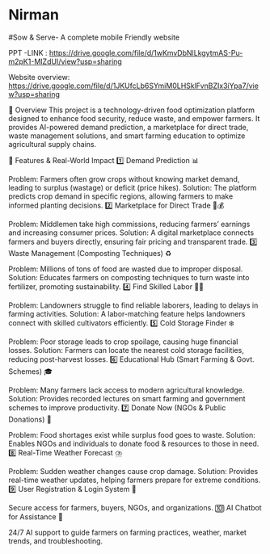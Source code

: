 ﻿# Nirman

#Sow & Serve- A complete mobile Friendly website

PPT -LINK : https://drive.google.com/file/d/1wKmvDbNlLkgytmAS-Pu-m2pK1-MIZdUI/view?usp=sharing

Website overview: https://drive.google.com/file/d/1JKUfcLb6SYmiM0LHSklFvnBZIx3iYpa7/view?usp=sharing


📌 Overview
This project is a technology-driven food optimization platform designed to enhance food security, reduce waste, and empower farmers. It provides AI-powered demand prediction, a marketplace for direct trade, waste management solutions, and smart farming education to optimize agricultural supply chains.

🚀 Features & Real-World Impact
1️⃣ Demand Prediction 📊

Problem: Farmers often grow crops without knowing market demand, leading to surplus (wastage) or deficit (price hikes).
Solution: The platform predicts crop demand in specific regions, allowing farmers to make informed planting decisions.
2️⃣ Marketplace for Direct Trade 🌾💰

Problem: Middlemen take high commissions, reducing farmers’ earnings and increasing consumer prices.
Solution: A digital marketplace connects farmers and buyers directly, ensuring fair pricing and transparent trade.
3️⃣ Waste Management (Composting Techniques) ♻️

Problem: Millions of tons of food are wasted due to improper disposal.
Solution: Educates farmers on composting techniques to turn waste into fertilizer, promoting sustainability.
4️⃣ Find Skilled Labor 🧑‍🌾

Problem: Landowners struggle to find reliable laborers, leading to delays in farming activities.
Solution: A labor-matching feature helps landowners connect with skilled cultivators efficiently.
5️⃣ Cold Storage Finder ❄️

Problem: Poor storage leads to crop spoilage, causing huge financial losses.
Solution: Farmers can locate the nearest cold storage facilities, reducing post-harvest losses.
6️⃣ Educational Hub (Smart Farming & Govt. Schemes) 🎓

Problem: Many farmers lack access to modern agricultural knowledge.
Solution: Provides recorded lectures on smart farming and government schemes to improve productivity.
7️⃣ Donate Now (NGOs & Public Donations) 🤝

Problem: Food shortages exist while surplus food goes to waste.
Solution: Enables NGOs and individuals to donate food & resources to those in need.
8️⃣ Real-Time Weather Forecast ⛈️

Problem: Sudden weather changes cause crop damage.
Solution: Provides real-time weather updates, helping farmers prepare for extreme conditions.
9️⃣ User Registration & Login System 🔐

Secure access for farmers, buyers, NGOs, and organizations.
🔟 AI Chatbot for Assistance 🤖

24/7 AI support to guide farmers on farming practices, weather, market trends, and troubleshooting.



